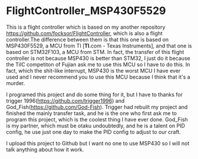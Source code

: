 # FlightController_MSP430F5529
This is a flight controller which is based on my another repository https://github.com/focksor/FlightController, which is also a flight controller.The difference between them is that this one is based on MSP430F5529, a MCU from TI [**TI**.com - Texas Instruments], and that one is based on STM32F103, a MCU from STM. In fact, the transfer of this flight controller is not because MSP430 is better than STM32, I just do it because the TiIC competiton of Fujian ask me to use this MCU so I have to do this. In fact, which the shit-like interrupt, MSP430 is the worst MCU I have ever used and I never recommend you to use this MCU because I think that it's a murder.

I programed this project and do some thing for it, but I have to thanks for trigger 1996(https://github.com/trigger1996) and God_Fish(https://github.com/God-Fish). Trigger had rebuilt my project and finished the mainly transfer task, and he is the one who first ask me to program this project, which is the coolest thing I have ever done. God_Fish is my partner, which must be otaku  undoubtedly, and he is a talent on PID config, he use just one day to make the PID config to adjust to our craft.

I upload this project to Github but I want no one to use MSP430 so I will not talk anything about how it work.